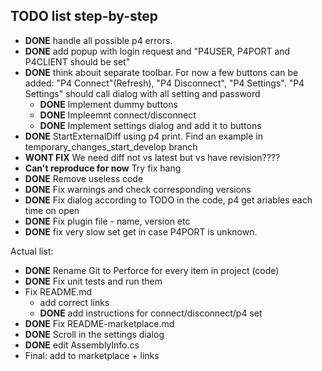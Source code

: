 ## TODO list step-by-step

* **DONE** handle all possible p4 errors.
* **DONE** add popup with login request and "P4USER, P4PORT and P4CLIENT should be set"
* **DONE** think abouit separate toolbar. For now a few buttons can be added: "P4 Connect"(Refresh), "P4 Disconnect", "P4 Settings". "P4 Settings" should call dialog with all setting and password 
    + **DONE** Implement dummy buttons
    + **DONE** Impleemnt connect/disconnect
    + **DONE** Implement settings dialog and add it to buttons
* **DONE** StartExternalDiff using p4 print. Find an example in temporary_changes_start_develop branch
* **WONT FIX** We need diff not vs latest but vs have revision????
* **Can't reproduce for now** Try fix hang
* **DONE** Remove useless code
* **DONE** Fix warnings and check corresponding versions
* **DONE** Fix dialog according to TODO in the code, p4 get ariables each time on open
* **DONE** Fix plugin file - name, version etc
* **DONE** fix very slow set get in case P4PORT is unknown.

Actual list:
* **DONE** Rename Git to Perforce for every item in project (code)
* **DONE** Fix unit tests and run them
* Fix README.md
	+ add correct links
	+ **DONE** add instructions for connect/disconnect/p4 set
* **DONE** Fix README-marketplace.md
* **DONE** Scroll in the settings dialog
* **DONE** edit AssemblyInfo.cs
* Final: add to marketplace + links
